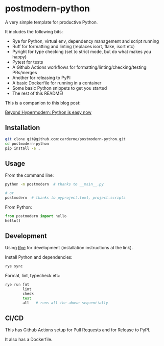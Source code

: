 # postmodern-python
A very simple template for productive Python.

It includes the following bits:
- Rye for Python, virtual env, dependency management and script running
- Ruff for formatting and linting (replaces isort, flake, isort etc)
- Pyright for type checking (set to strict mode, but do what makes you happy)
- Pytest for tests
- A Github Actions workflows for formatting/linting/checking/testing PRs/merges
- Another for releasing to PyPI
- A basic Dockerfile for running in a container
- Some basic Python snippets to get you started
- The rest of this README!

This is a companion to this blog post:

[Beyond Hypermodern: Python is easy now](https://rdrn.me/postmodern-python/)

## Installation
```bash
git clone git@github.com:carderne/postmodern-python.git
cd postmodern-python
pip install -e .
```

## Usage
From the command line:
```bash
python -m postmodern  # thanks to __main__.py

# or
postmodern  # thanks to pyproject.toml, project.scripts
```

From Python:
```python
from postmodern import hello
hello()
```

## Development
Using [Rye](https://rye.astral.sh/) for development (installation instructions at the link).

Install Python and dependencies:
```bash
rye sync
```

Format, lint, typecheck etc:
```bash
rye run fmt
        lint
        check
        test
        all   # runs all the above sequentially
```

## CI/CD
This has Github Actions setup for Pull Requests and for Release to PyPI.

It also has a Dockerfile.
